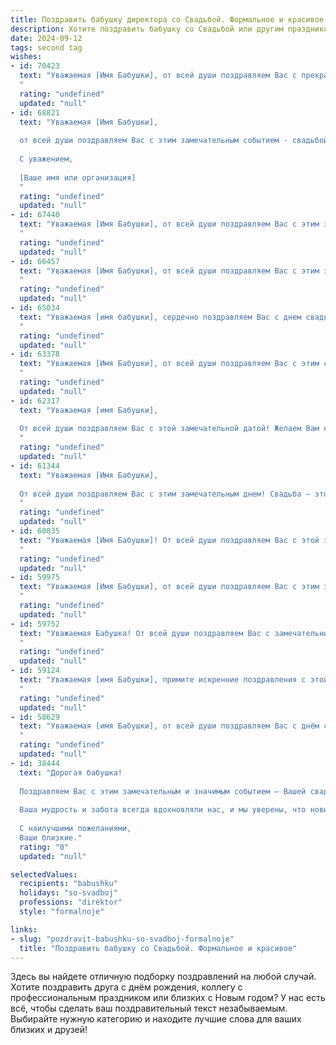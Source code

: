 ```yaml
---
title: Поздравить бабушку директора со Свадьбой. Формальное и красивое
description: Хотите поздравить бабушку со Свадьбой или другим праздником? Наш ИИ создаст незабываемое поздравление, а вы обязательно выделитесь среди других.  
date: 2024-09-12
tags: second tag
wishes:
- id: 70423
  text: "Уважаемая [Имя Бабушки], от всей души поздравляем Вас с прекрасным праздником свадьбы! Желаем Вам и Вашему супругу крепкой любви, неиссякаемого счастья и благополучия. Пусть Ваши сердца всегда будут полны радости, а совместная жизнь – это сказка, полная ярких красок! Счастья Вам, любви и процветания!
  "
  rating: "undefined"
  updated: "null"
- id: 68821
  text: "Уважаемая [Имя Бабушки],
  
  от всей души поздравляем Вас с этим замечательным событием - свадьбой любимых внуков! Желаем Вам крепкого здоровья, долгих лет жизни и, конечно же, семейного счастья! Пусть Ваша мудрость и любовь всегда будут опорой для молодой семьи.
  
  С уважением,
  
  [Ваше имя или организация]
  "
  rating: "undefined"
  updated: "null"
- id: 67440
  text: "Уважаемая [Имя Бабушки], от всей души поздравляем Вас с этим знаменательным днем - днем Вашей свадьбы!  Желаем Вам и Вашему супругу долгих лет совместной жизни, наполненной счастьем, любовью и взаимопониманием. Пусть Ваша жизнь будет яркой, как праздничная церемония, и стабильной, как Ваша профессиональная карьера директора.
  "
  rating: "undefined"
  updated: "null"
- id: 66457
  text: "Уважаемая [Имя Бабушки], от всей души поздравляем Вас с этим замечательным днем - днем свадьбы! Желаем Вам и Вашему супругу долгих лет совместной жизни, наполненных любовью, счастьем и взаимопониманием. Пусть Ваша любовь только крепнет с каждым годом, а семейный очаг всегда будет согрет теплом и уютом.
  "
  rating: "undefined"
  updated: "null"
- id: 65034
  text: "Уважаемая [имя бабушки], сердечно поздравляем Вас с днем свадьбы! Желаем Вам долгих лет семейного счастья, любви и благополучия. Пусть этот новый этап Вашей жизни будет полон радости, тепла и взаимного уважения.
  "
  rating: "undefined"
  updated: "null"
- id: 63378
  text: "Уважаемая [Имя Бабушки], от всей души поздравляем Вас с этим светлым и торжественным днем – днем Вашей свадьбы! Желаем Вам бесконечного счастья, любви и взаимопонимания. Пусть Ваша жизнь будет наполнена радостью, душевным теплом и яркими моментами, а Ваша новая должность Директора принесет Вам удовлетворение и признание.
  "
  rating: "undefined"
  updated: "null"
- id: 62317
  text: "Уважаемая [имя Бабушки],
  
  От всей души поздравляем Вас с этой замечательной датой! Желаем Вам крепкого здоровья, семейного благополучия и долгих лет, наполненных любовью, радостью и счастьем! Счастья Вам и Вашей семье!
  "
  rating: "undefined"
  updated: "null"
- id: 61344
  text: "Уважаемая [Имя Бабушки],
  
  От всей души поздравляем Вас с этим замечательным днем! Свадьба – это особенный момент в жизни, и мы искренне рады за Вас и [Имя Супруга]. Желаем Вам долгих лет совместной жизни, наполненных любовью, пониманием и счастьем. Пусть Ваша новая семья будет крепкой и благополучной, а  Ваш опыт директора принесет пользу в управлении семейным очагом!
  "
  rating: "undefined"
  updated: "null"
- id: 60835
  text: "Уважаемая [Имя Бабушки]! От всей души поздравляем Вас с этой замечательной датой – Вашей свадьбой!  Желаем Вам крепкого здоровья, семейного благополучия и долгих лет счастливой жизни, наполненных любовью, заботой и взаимопониманием!  Пусть Ваш богатый опыт и мудрость, приобретенные за годы работы директором,  и  Ваша  неиссякаемая жизненная энергия  помогают Вам в создании гармоничных и  теплых семейных отношений!
  "
  rating: "undefined"
  updated: "null"
- id: 59975
  text: "Уважаемая [Имя Бабушки], от всей души поздравляем Вас с этим замечательным днем - днем Вашей свадьбы! Желаем Вам, чтобы Ваша семейная жизнь была наполнена любовью, счастьем и гармонией. Пусть каждый день будет ярким и радостным, а Ваши мечты и желания легко исполняются. Мы искренне восхищаемся Вашей мудростью и опытом,  и желаем Вам, чтобы Ваш талант руководителя и организатора всегда приносил Вам успех и признание.
  "
  rating: "undefined"
  updated: "null"
- id: 59752
  text: "Уважаемая Бабушка! От всей души поздравляем Вас с замечательным событием – свадьбой! Желаем Вам, чтобы этот день стал началом новой счастливой главы в Вашей жизни, наполненной радостью, любовью и взаимным пониманием. Пусть Ваш брак будет крепким, как Ваша профессиональная карьера директора, и приносит Вам только благополучие и процветание.
  "
  rating: "undefined"
  updated: "null"
- id: 59124
  text: "Уважаемая [имя Бабушки], примите искренние поздравления с этой знаменательной датой – вашей свадьбой! Желаем вам крепкой любви, семейного благополучия, радости и добра! Пусть ваша жизнь будет наполнена счастьем, а директорская деятельность приносит только успехи.
  "
  rating: "undefined"
  updated: "null"
- id: 58629
  text: "Уважаемая [имя Бабушки], от всей души поздравляем Вас с днём свадьбы! Желаем Вам крепкой семейной жизни, наполненной любовью, счастьем и взаимопониманием. Пусть Ваша жизненная дорога будет освещена ярким светом семейного очага, а профессиональные достижения продолжают радовать Вас и всех, кто Вас окружает. Счастья Вам и Вашим близким!
  "
  rating: "undefined"
  updated: "null"
- id: 38444
  text: "Дорогая бабушка!
  
  Поздравляем Вас с этим замечательным и значимым событием – Вашей свадьбой! В этот особенный день мы хотим пожелать Вам бесконечного счастья, любви и взаимопонимания. Пусть ваша жизнь будет наполнена яркими моментами, приятными сюрпризами и гармонией в отношениях.
  
  Ваша мудрость и забота всегда вдохновляли нас, и мы уверены, что новый этап в Вашей жизни будет не менее успешным, чем все предыдущие. Желаем Вам здоровья, радости и тепла в доме.
  
  С наилучшими пожеланиями,
  Ваши близкие."
  rating: "0"
  updated: "null"

selectedValues:
  recipients: "babushku"
  holidays: "so-svadboj"
  professions: "direktor"
  style: "formalnoje"

links:
- slug: "pozdravit-babushku-so-svadboj-formalnoje"
  title: "Поздравить бабушку со Свадьбой. Формальное и красивое"
---
```


Здесь вы найдете отличную подборку поздравлений на любой случай. 
Хотите поздравить друга с днём рождения, коллегу с профессиональным праздником или близких с Новым годом? У нас есть всё, чтобы сделать ваш поздравительный текст незабываемым. Выбирайте нужную категорию и находите лучшие слова для ваших близких и друзей!
